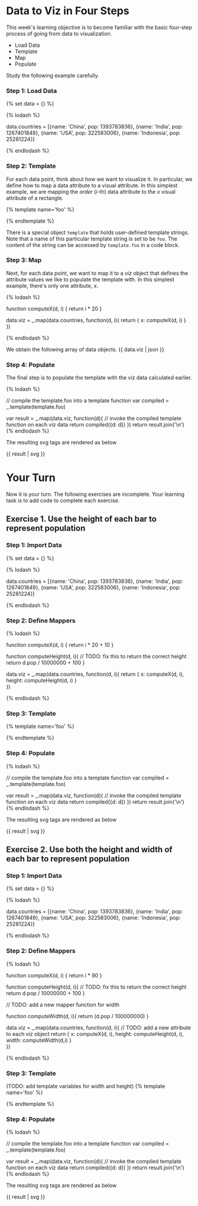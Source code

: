 # Data to Viz in Four Steps

This week's learning objective is to become familiar with the basic
four-step process of going from data to visualization.

* Load Data
* Template
* Map
* Populate

Study the following example carefully.

### Step 1: Load Data

{% set data = {} %}

{% lodash %}

data.countries = [{name: 'China', pop: 1393783836},
 {name: 'India', pop: 1267401849},
 {name: 'USA', pop: 322583006},
 {name: 'Indonesia', pop: 25281224}]

{% endlodash %}

### Step 2: Template

For each data point, think about how we want to visualize it. In particular, we
define how to map a data attribute to a visual attribute. In this simplest
example, we are mapping the _order_ (_i_-th) data attribute to the _x_ visual attribute
of a rectangle.

{% template name='foo' %}

<rect x="${d.x}"
     width="20"
     height="100"
     style="fill:rgb(0,0,255);stroke-width:3;stroke:rgb(0,0,0)" />

{% endtemplate %}

There is a special object `template` that holds user-defined template strings.
Note that a name of this particular template string is set to be `foo`. The
content of the string can be accessed by `template.foo` in a code block.

### Step 3: Map

Next, for each data point, we want to map it to a _viz_ object that defines
the attribute values we like to populate the template with. In this simplest
example, there's only one attribute, _x_.

{% lodash %}

function computeX(d, i) {
    return i * 20 
}

data.viz = _.map(data.countries, function(d, i){
        return {
            x: computeX(d, i)
        }    
    })

{% endlodash %}

We obtain the following array of data objects.
{{ data.viz | json }}

### Step 4: Populate

The final step is to populate the template with the viz data calculated earlier.

{% lodash %}

// compile the template.foo into a template function
var compiled = _.template(template.foo)

var result = _.map(data.viz, function(d){
        // invoke the compiled template function on each viz data
        return compiled({d: d})
    })
return result.join('\n')
{% endlodash %}

The resulting svg tags are rendered as below

{{ result | svg }}

# Your Turn #####################################################################################

Now it is your turn. The following exercises are incomplete. Your learning
task is to add code to complete each exercise.

## Exercise 1. Use the height of each bar to represent population

### Step 1: Import Data

{% set data = {} %}

{% lodash %}

data.countries = [{name: 'China', pop: 1393783836},
 {name: 'India', pop: 1267401849},
 {name: 'USA', pop: 322583006},
 {name: 'Indonesia', pop: 25281224}]

{% endlodash %}

### Step 2: Define Mappers

{% lodash %}

function computeX(d, i) {
    return i * 20 + 10
}

function computeHeight(d, i){
    // TODO: fix this to return the correct height
    return  d.pop / 10000000 + 100
}

data.viz = _.map(data.countries, function(d, i){
        return {
            x: computeX(d, i),
            height: computeHeight(d, i)
        }    
    })

{% endlodash %}



### Step 3: Template

{% template name='foo' %}

<rect x="${d.x}"
     width="20"
     height="${d.height}"
     style="fill:rgb(0,0,255);stroke-width:3;stroke:rgb(0,0,0)" />

{% endtemplate %}

### Step 4: Populate

{% lodash %}

// compile the template.foo into a template function
var compiled = _.template(template.foo)

var result = _.map(data.viz, function(d){
        // invoke the compiled template function on each viz data
        return compiled({d: d})
    })
return result.join('\n')
{% endlodash %}

The resulting svg tags are rendered as below

{{ result | svg }}

## Exercise 2. Use both the height and width of each bar to represent population

### Step 1: Import Data

{% set data = {} %}

{% lodash %}

data.countries = [{name: 'China', pop: 1393783836},
 {name: 'India', pop: 1267401849},
 {name: 'USA', pop: 322583006},
 {name: 'Indonesia', pop: 25281224}]

{% endlodash %}

### Step 2: Define Mappers

{% lodash %}

function computeX(d, i) {
    return i * 90
}

function computeHeight(d, i){
    // TODO: fix this to return the correct height
    return d.pop / 10000000 + 100
}

// TODO: add a new mapper function for width

function computeWidth(d, i){
    return (d.pop / 100000000)
}

data.viz = _.map(data.countries, function(d, i){
        // TODO: add a new attribute to each viz object
        return {
            x: computeX(d, i),
            height: computeHeight(d, i),
            width: computeWidth(d,i)
        }    
    })

{% endlodash %}

### Step 3: Template

(TODO: add template variables for width and height)
{% template name='foo' %}

<rect x="${d.x}"
     width="${d.width}"
     height="${d.height}"
     style="fill:rgb(0,0,255);stroke-width:3;stroke:rgb(0,0,0)" />

{% endtemplate %}

### Step 4: Populate

{% lodash %}

// compile the template.foo into a template function
var compiled = _.template(template.foo)

var result = _.map(data.viz, function(d){
        // invoke the compiled template function on each viz data
        return compiled({d: d})
    })
return result.join('\n')
{% endlodash %}

The resulting svg tags are rendered as below

{{ result | svg }}
